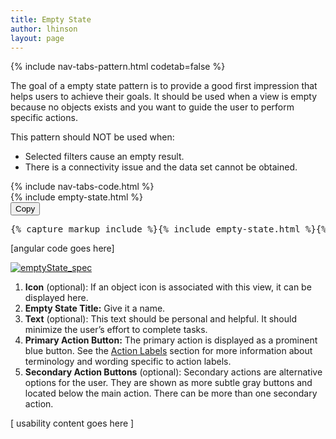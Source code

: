```yaml
---
title: Empty State
author: lhinson
layout: page
---
```

{% include nav-tabs-pattern.html codetab=false %}
<div class="tab-content">
  <div role="tabpanel" class="tab-pane active" id="overview">
    <p>
      The goal of a empty state pattern is to provide a good first impression that helps users to achieve their goals. It should be used when a view is empty because no objects exists and you want to guide the user to perform specific actions.
    </p>
    <p>
      This pattern should NOT be used when:
    </p>
    <ul>
      <li>Selected filters cause an empty result.</li>
      <li>There is a connectivity issue and the data set cannot be obtained.</li>
    </ul>
    {% include nav-tabs-code.html %}
    <div class="tab-content">
      <div role="tabpanel" class="tab-pane nested active" id="ref-impl">
        <div class="example-pf">
          <div class="example-pf-demo">
            {% include empty-state.html %}
          </div>
        </div>
        <button class="btn btn-default btn-copy">Copy</button>
        <pre class="prettyprint">{% capture markup_include %}{% include empty-state.html %}{% endcapture %}{{ markup_include | xml_escape }}</pre>
      </div>
      <div role="tabpanel" class="tab-pane nested" id="angular">
        [angular code goes here]
      </div>
    </div>
  </div>
  <div role="tabpanel" class="tab-pane" id="design">
    <p>
      <a href="/wp-content/uploads/2015/05/emptyState_spec.png">
        <img src="/wp-content/uploads/2015/05/emptyState_spec.png" alt="emptyState_spec" class="alignnone size-full wp-image-4083" />
      </a>
    </p>
    <ol>
      <li><strong>Icon</strong> (optional): If an object icon is associated with this view, it can be displayed here.</li>
      <li><strong>Empty State Title:</strong> Give it a name.</li>
      <li><strong>Text</strong> (optional): This text should be personal and helpful. It should minimize the user’s effort to complete tasks.</li>
      <li><strong>Primary Action Button:</strong> The primary action is displayed as a prominent blue button. See the <a href="/styles/terminology-and-wording/#action-labels">Action Labels</a> section for more information about terminology and wording specific to action labels.</li>
      <li><strong>Secondary Action Buttons</strong> (optional): Secondary actions are alternative options for the user. They are shown as more subtle gray buttons and located below the main action. There can be more than one secondary action.</li>
    </ol>
  </div>
  <div role="tabpanel" class="tab-pane" id="usability-test">
    [ usability content goes here ]
  </div>
</div>
